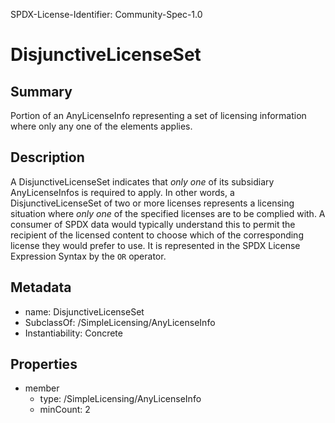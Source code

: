 SPDX-License-Identifier: Community-Spec-1.0

# DisjunctiveLicenseSet

## Summary

Portion of an AnyLicenseInfo representing a set of licensing information
where only any one of the elements applies.

## Description

A DisjunctiveLicenseSet indicates that _only one_ of its subsidiary
AnyLicenseInfos is required to apply. In other words, a
DisjunctiveLicenseSet of two or more licenses represents a licensing
situation where _only one_ of the specified licenses are to be complied with.
A consumer of SPDX data would typically understand this to permit the recipient
of the licensed content to choose which of the corresponding license they
would prefer to use. It is represented in the SPDX License Expression Syntax
by the `OR` operator.

## Metadata

- name: DisjunctiveLicenseSet
- SubclassOf: /SimpleLicensing/AnyLicenseInfo
- Instantiability: Concrete

## Properties

- member
  - type: /SimpleLicensing/AnyLicenseInfo
  - minCount: 2
